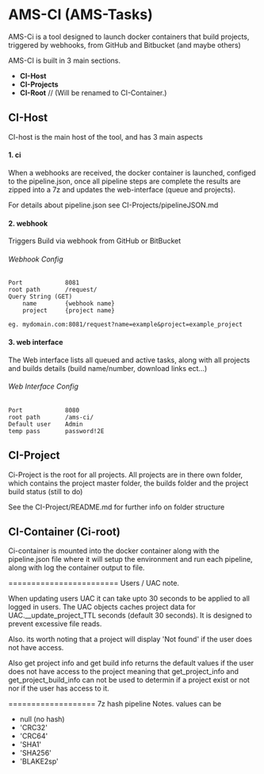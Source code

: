 # AMS-CI (AMS-Tasks)

AMS-Ci is a tool designed to launch docker containers that build projects,
triggered by webhooks, from GitHub and Bitbucket (and maybe others)

AMS-CI is built in 3 main sections.

- **CI-Host**
- **CI-Projects**
- **CI-Root**       // (Will be renamed to CI-Container.)

## CI-Host
CI-host is the main host of the tool, and has 3 main aspects

#### 1. ci
When a webhooks are received, the docker container is launched, configed to
the pipeline.json, once all pipeline steps are complete the results are 
zipped into a 7z and updates the web-interface (queue and projects).

For details about pipeline.json see CI-Projects/pipelineJSON.md



#### 2. webhook
Triggers Build via webhook from GitHub or BitBucket

###### Webhook Config
```
Port            8081
root path       /request/
Query String (GET)
    name        {webhook name}
    project     {project name}
    
eg. mydomain.com:8081/request?name=example&project=example_project
```

#### 3. web interface
The Web interface lists all queued and active tasks, along with all projects
and builds details (build name/number, download links ect...) 
 
###### Web Interface Config
```
Port            8080
root path       /ams-ci/
Default user    Admin
temp pass       password!2E
```

## CI-Project
Ci-Project is the root for all projects.
All projects are in there own folder, which contains the project master folder,
the builds folder and the project build status (still to do)

See the CI-Project/README.md for further info on folder structure

## CI-Container (Ci-root)
Ci-container is mounted into the docker container along with the pipeline.json file
where it will setup the environment and run each pipeline, along with log the 
container output to file.


========================
Users / UAC note.

When updating users UAC it can take upto 30 seconds to be applied
to all logged in users. The UAC objects caches project data for
UAC.__update_project_TTL seconds (default 30 seconds). 
It is designed to prevent excessive file reads.

Also. its worth noting that a project will display 'Not found'
if the user does not have access.

Also get project info and get build info 
returns the default values if the user does not have access to the project
meaning that get_project_info and get_project_build_info can not be used 
to determin if a project exist or not nor if the user has access to it.


===================
7z hash pipeline Notes.
values can be 
- null              (no hash)
- 'CRC32'
- 'CRC64'
- 'SHA1'
- 'SHA256'
- 'BLAKE2sp'

